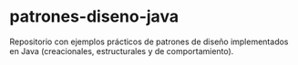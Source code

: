 # patrones-diseno-java
Repositorio con ejemplos prácticos de patrones de diseño implementados en Java (creacionales, estructurales y de comportamiento).
